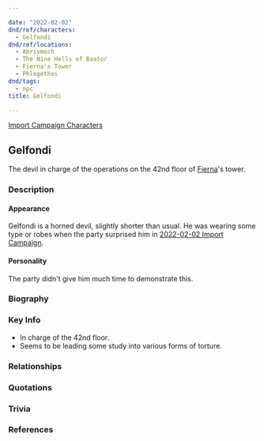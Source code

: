 ```yaml
---

date: "2022-02-02"
dnd/ref/characters:
  - Gelfondi
dnd/ref/locations:
  - Abriymoch
  - The Nine Hells of Baator
  - Fierna's Tower
  - Phlegethos
dnd/tags:
  - npc
title: Gelfondi

---
```



[Import Campaign Characters](/dnd/characters/)

## Gelfondi

The devil in charge of the operations on the 42nd floor of [Fierna](/dnd/npcs/fierna)'s tower.

### Description

#### Appearance

Gelfondi is a horned devil, slightly shorter than usual. He was wearing some type or robes when the party surprised him in [2022-02-02 Import Campaign](/dnd/posts/2022-02-02).

#### Personality

The party didn't give him much time to demonstrate this.

### Biography

### Key Info

- In charge of the 42nd floor.
- Seems to be leading some study into various forms of torture.

### Relationships

### Quotations

### Trivia

### References
